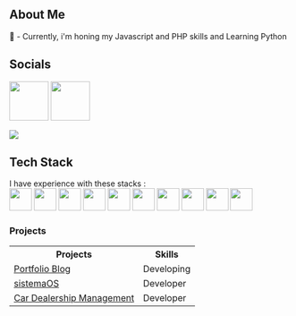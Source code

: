 ## About Me 
🔭 - Currently, i'm honing my Javascript and PHP skills and Learning Python

## Socials
<a href="https://www.linkedin.com/in/heytor-toito-de-carvalho-18435118b/"><img src="https://cdn.jsdelivr.net/gh/devicons/devicon/icons/linkedin/linkedin-original.svg" width="70" height="70"/></a> <a href="https://www.facebook.com/heytor.toitodecarvalho.543/"> <img src="https://cdn.jsdelivr.net/gh/devicons/devicon/icons/facebook/facebook-original.svg" width="70" height="70">
</a>

<img src="https://www.codewars.com/users/HeytorToito1996/badges/large">

## Tech Stack
I have experience with these stacks : <br/>
<img loading="lazy" src="https://cdn.jsdelivr.net/gh/devicons/devicon/icons/git/git-original.svg" width="40" height="40"/> <img src="https://cdn.jsdelivr.net/gh/devicons/devicon/icons/bootstrap/bootstrap-original.svg" width="40" height="40"/>
<img src="https://cdn.jsdelivr.net/gh/devicons/devicon/icons/bulma/bulma-plain.svg" width="40" height="40"/>
<img src="https://cdn.jsdelivr.net/gh/devicons/devicon/icons/css3/css3-original-wordmark.svg" width="40" height="40" />
<img src="https://cdn.jsdelivr.net/gh/devicons/devicon/icons/javascript/javascript-plain.svg" width="40" height="40" />
<img src="https://cdn.jsdelivr.net/gh/devicons/devicon/icons/mongodb/mongodb-original-wordmark.svg" width="40" height="40"/>
<img src="https://cdn.jsdelivr.net/gh/devicons/devicon/icons/mysql/mysql-original-wordmark.svg" width="40" height="40"/>
<img src="https://cdn.jsdelivr.net/gh/devicons/devicon/icons/nodejs/nodejs-plain.svg" width="40" height="40"/>
<img src="https://cdn.jsdelivr.net/gh/devicons/devicon/icons/php/php-plain.svg" width="40" height="40"/>
<img src="https://cdn.jsdelivr.net/gh/devicons/devicon/icons/linux/linux-original.svg" width="40" height="40" />

### Projects
<table>
  <tr>
    <th>Projects</th>
    <th>Skills</th>
  </tr>
  <tr>
    <td><a href="https://github.com/HeytorToito1996/NewsApp">Portfolio Blog</a></td>
    <td>Developing</td>
  </tr>
  <tr>
    <td><a href="https://github.com/HeytorToito1996/sistemaOS">sistemaOS</a></td>
    <td>Developer</td>
  </tr>
  <tr>
    <td><a href="https://github.com/HeytorToito1996/concessionaria">Car Dealership Management</a></td>
    <td>Developer</td>
  </tr>
</table>
